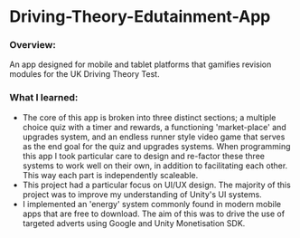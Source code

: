 # Driving-Theory-Edutainment-App

### Overview:
An app designed for mobile and tablet platforms that gamifies revision modules for the UK Driving Theory Test.

### What I learned:
- The core of this app is broken into three distinct sections; a multiple choice quiz with a timer and rewards, a functioning 'market-place' and upgrades system, and an endless runner style video game that serves as the end goal for the quiz and upgrades systems. When programming this app I took particular care to design and re-factor these three systems to work well on their own, in addition to facilitating each other. This way each part is independently scaleable.
- This project had a particular focus on UI/UX design. The majority of this project was to improve my understanding of Unity's UI systems.
- I implemented an 'energy' system commonly found in modern mobile apps that are free to download. The aim of this was to drive the use of targeted adverts using Google and Unity Monetisation SDK.
